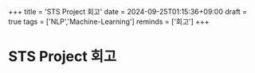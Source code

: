 +++
title = 'STS Project 회고'
date = 2024-09-25T01:15:36+09:00
draft = true
tags = ['NLP','Machine-Learning']
reminds = ['회고']
+++

# STS Project 회고